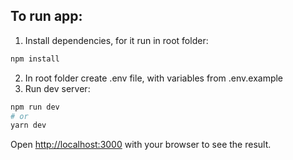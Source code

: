 ## To run app:

1) Install dependencies, for it run in root folder:
```bash
npm install
```

2) In root folder create .env file, with variables from .env.example
3) Run dev server:
```bash
npm run dev
# or
yarn dev
```
Open [http://localhost:3000](http://localhost:3000) with your browser to see the result.
